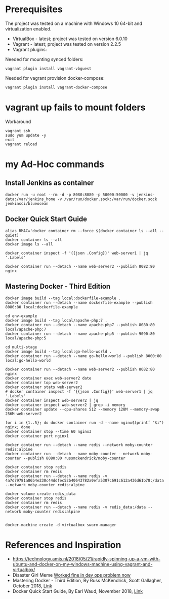 # Prerequisites
The project was tested on a machine with Windows 10 64-bit and virtualization enabled.
* VirtualBox - latest; project was tested on version 6.0.10
* Vagrant - latest; project was tested on version 2.2.5
* Vagrant plugins:

Needed for mounting synced folders:

    vagrant plugin install vagrant-vbguest

Needed for vagrant provision docker-compose:

    vagrant plugin install vagrant-docker-compose

# vagrant up fails to mount folders
Workaround

    vagrant ssh
    sudo yum update -y
    exit
    vagrant reload

# my Ad-Hoc commands
## Install Jenkins as container
`docker run -u root --rm -d -p 8080:8080 -p 50000:50000 -v jenkins-data:/var/jenkins_home -v /var/run/docker.sock:/var/run/docker.sock jenkinsci/blueocean`

## Docker Quick Start Guide
~~~
alias RMAC='docker container rm --force $(docker container ls --all --quiet)'
docker container ls --all
docker image ls --all

docker container inspect -f '{{json .Config}}' web-server1 | jq '.Labels'

docker container run --detach --name web-server2 --publish 8082:80 nginx
~~~

## Mastering Docker - Third Edition
~~~
docker image build --tag local:dockerfile-example .
docker container run --detach --name dockerfile-example --publish 8080:80 local:dockerfile-example

cd env-example
docker image build --tag local/apache-php:7 .
docker container run --detach --name apache-php7 --publish 8080:80 local/apache-php:7
docker container run --detach --name apache-php5 --publish 9090:80 local/apache-php:5

cd multi-stage
docker image build --tag local:go-hello-world .
docker container run --detach --name go-hello-world --publish 8000:80 local:go-hello-world

docker container run --detach --name web-server2 --publish 8082:80 nginx
docker container exec web-server2 date
docker container top web-server2
docker container stats web-server2
# docker container inspect -f '{{json .Config}}' web-server1 | jq '.Labels'
docker container inspect web-server2 | jq
docker container inspect web-server2 | grep -i memory
docker container update --cpu-shares 512 --memory 128M --memory-swap 256M web-server2

for i in {1..5}; do docker container run -d --name nginx$(printf "$i") nginx; done
docker container stop --time 60 nginx3
docker container port nginx1

docker container run --detach --name redis --network moby-counter redis:alpine
docker container run --detach --name moby-counter --network moby-counter --publish 8080:80 russmckendrick/moby-counter

docker container stop redis
docker container rm redis
docker container run --detach --name redis -v 4a7d79781a86b4e230c44ddfec52b40643782a0efa5307c691c612a436d61b78:/data --network moby-counter redis:alpine

docker volume create redis_data
docker container stop redis
docker container rm redis
docker container run --detach --name redis -v redis_data:/data --network moby-counter redis:alpine


docker-machine create -d virtualbox swarm-manager
~~~

# References and Inspiration
* https://technology.amis.nl/2018/05/21/rapidly-spinning-up-a-vm-with-ubuntu-and-docker-on-my-windows-machine-using-vagrant-and-virtualbox/
* Disaster Girl Meme [Worked fine in dev ops problem now](http://www.developermemes.com/2013/12/13/worked-fine-dev-ops-problem-now/)
* Mastering Docker - Third Edition, By Russ McKendrick, Scott Gallagher, October 2018, [Link](https://www.packtpub.com/virtualization-and-cloud/mastering-docker-third-edition)
* Docker Quick Start Guide, By Earl Waud, November 2018, [Link](https://www.packtpub.com/networking-and-servers/docker-quick-start-guide)

